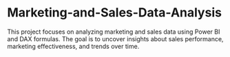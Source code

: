 # Marketing-and-Sales-Data-Analysis
This project focuses on analyzing marketing and sales data using Power BI and DAX formulas. The goal is to uncover insights about sales performance, marketing effectiveness, and trends over time. 
